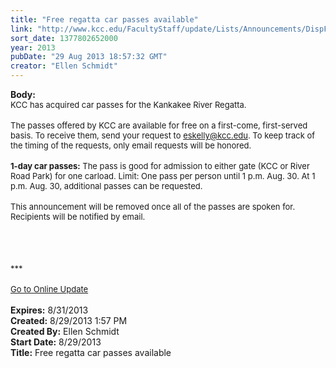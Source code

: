```yaml
---
title: "Free regatta car passes available"
link: "http://www.kcc.edu/FacultyStaff/update/Lists/Announcements/DispForm.aspx?ID=1221"
sort_date: 1377802652000
year: 2013
pubDate: "29 Aug 2013 18:57:32 GMT"
creator: "Ellen Schmidt"
---
```


<div><b>Body:</b> <div class="ExternalClassCCDAA9F3C881420BADC05424B7BB342D">
<div>
<div><font size="2">KCC has acquired car passes for the Kankakee River Regatta.</font></div>
<div><font size="2"></font> </div>
<div><font size="2"></font></div>
<div><font size="2">The passes offered by KCC are available for free on a first-come, first-served basis. To receive them, send your request to </font><a href="mailto:eskelly@kcc.edu"><font size="2">eskelly@kcc.edu</font></a><font size="2">. To keep track of the timing of the requests, only email requests will be honored.</font></div>
<div><font size="2"></font> </div>
<div><font size="2"></font></div>
<div><font size="2"><strong>1-day car passes:</strong> The pass is good for admission to either gate (KCC or River Road Park) for one carload. Limit: One pass per person until 1 p.m. Aug. 30. At 1 p.m. Aug. 30, additional passes can be requested.</font></div>
<div><br /><font size="2">This announcement will be removed once all of the passes are spoken for. Recipients will be notified by email.</font></div>
<div><font size="2"></font> </div>
<div><font size="2"></font> </div>
<div><font size="2"></font> </div>
<div>
<div><font size="2"></font></div>
<div><font size="2"><br /></font></div>
<div><font size="2"></font></div>
<div><font size="2">***</font></div>
<div><font size="2"></font> </div>
<div><font size="2"></font></div>
<div><a href="/FacultyStaff/update/Pages/dailyupdate.aspx"><font size="2">Go to Online Update</font></a></div>
<div></div><br /></div>
<div></div></div></div></div>
<div><b>Expires:</b> 8/31/2013</div>
<div><b>Created:</b> 8/29/2013 1:57 PM</div>
<div><b>Created By:</b> Ellen Schmidt</div>
<div><b>Start Date:</b> 8/29/2013</div>
<div><b>Title:</b> Free regatta car passes available</div>
